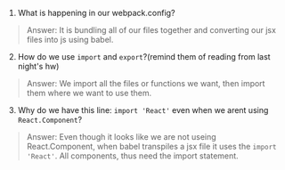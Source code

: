 1. What is happening in our webpack.config?
> Answer: It is bundling all of our files together and converting our jsx files 
> into js using babel. 


2. How do we use `import` and `export`?(remind them of reading from last night's hw)
> Answer: We import all the files or functions we want, then import them where we want 
> to use them.


3. Why do we have this line: `import 'React'` even when we arent using `React.Component`?
> Answer: Even though it looks like we are not useing React.Component, when babel 
> transpiles a jsx file it uses the `import 'React'`. All components, thus need the 
> import statement. 